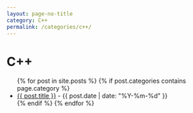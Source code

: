 ```yaml
---
layout: page-no-title
category: C++
permalink: /categories/c++/
---
```


<h1>C++</h1>

<ul>
  {% for post in site.posts %}
    {% if post.categories contains page.category %}
      <li><a href="{{ post.url }}">{{ post.title }}</a> - {{ post.date | date: "%Y-%m-%d" }}</li>
    {% endif %}
  {% endfor %}
</ul>